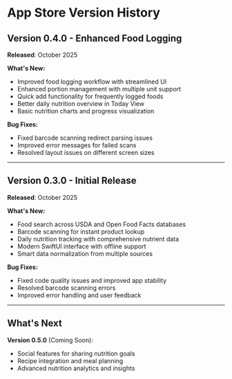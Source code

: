 # App Store Version History

## Version 0.4.0 - Enhanced Food Logging
**Released**: October 2025

**What's New:**
- Improved food logging workflow with streamlined UI
- Enhanced portion management with multiple unit support
- Quick add functionality for frequently logged foods
- Better daily nutrition overview in Today View
- Basic nutrition charts and progress visualization

**Bug Fixes:**
- Fixed barcode scanning redirect parsing issues
- Improved error messages for failed scans
- Resolved layout issues on different screen sizes

---

## Version 0.3.0 - Initial Release
**Released**: October 2025

**What's New:**
- Food search across USDA and Open Food Facts databases
- Barcode scanning for instant product lookup
- Daily nutrition tracking with comprehensive nutrient data
- Modern SwiftUI interface with offline support
- Smart data normalization from multiple sources

**Bug Fixes:**
- Fixed code quality issues and improved app stability
- Resolved barcode scanning errors
- Improved error handling and user feedback

---

## What's Next

**Version 0.5.0** (Coming Soon):
- Social features for sharing nutrition goals
- Recipe integration and meal planning
- Advanced nutrition analytics and insights
